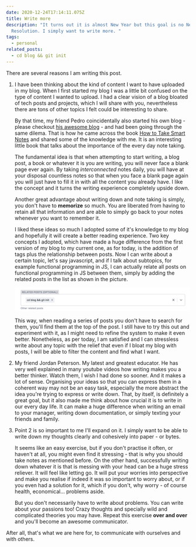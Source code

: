 ```yaml
---
date: 2020-12-24T17:14:11.075Z
title: Write more
description: "It turns out it is almost New Year but this goal is no New Year's
  Resolution. I simply want to write more. "
tags:
  - personal
related_posts:
  - cd blog && git init
---
```

There are several reasons I am writing this post. 

1. I have been thinking about the kind of content I want to have uploaded in my blog. When I first started my blog I was a little bit confused on the type of content I wanted to upload. I had a clear vision of a blog bloated of tech posts and projects, which I will share with you, nevertheless there are tons of other topics I felt could be interesting to share. 

   By that time, my friend Pedro coincidentally also started his own blog - please checkout [his awesome blog](http://pedroir.nz/) - and had been going through the same dilema. That is how he came across the book [How to Take Smart Notes](https://www.amazon.com/How-Take-Smart-Notes-Nonfiction-ebook/dp/B06WVYW33Y/ref=sr_1_1?dchild=1&keywords=how+to+take+smart+notes&qid=1610274730&sr=8-1) and shared some of the knowledge with me. It is an interesting little book that talks about the importance of the every day note taking. 

   The fundamental idea is that when attempting to start writing, a blog post, a book or whatever it is you are writing, you will never face a blank page ever again. By taking *interconnected* notes daily, you will have at your disposal countless notes so that when you face a blank page again you will just have to fill it in with all the content you already have. I like the concept and it turns the writing experience completely upside down. 

   Another great advantage about writing down and note taking is simply, you don't have to **memorize** so much. You are liberated from having to retain all that information and are able to simply go back to your notes whenever you want to remember it. 

   I liked these ideas so much I adopted some of it's knowledge to my blog and hopefully it will create a better reading experience. Two key concepts I adopted, which have made a huge difference from the first version of my blog to my current one, as for today, is the addition of tags plus the relationship between posts. Now I can write about a certain topic, let's say javascript, and if I talk about subtopics, for example functional programming in JS, I can actually relate all posts on functional programming in JS between them, simply by adding the related posts in the list as shown in the picture. 

   ![](../assets/screen-shot-2021-01-10-at-12.18.11.png "related posts")

   This way, when reading a series of posts you don't have to search for them, you'll find them at the top of the post. I still have to try this out and experiment with it, as I might need to refine the system to make it even better. Nonetheless, as per today, I am satisfied and I can stressless write about any topic with the relief that even if I bloat my blog with posts, I will be able to filter the content and find what I want. 
2. My friend Jordan Peterson. My latest and greatest educator. He has very well explained in many youtube videos how writing makes you a better thinker. Watch them, I wish I had done so sooner. And it makes a lot of sense. Organising your ideas so that you can express them in a coherent way may not be an easy task, especially the more abstract the idea you're trying to express or write down. That, by itself, is definitely a great goal, but it also made me think about how crucial it is to write in our every day life. It can make a huge difference when writing an email to your manager, writing down documentation, or simply texting your friends and family. 
3. Point 2 is so important to me I'll expand on it. I simply want to be able to write down my thoughts clearly and cohesively into paper - or bytes.

   It seems like an easy exercise, but if you don't practise it often, or haven't at all, you might even find it stressing - that is why you should take notes as mentioned before. On the other hand, successfully writing down whatever it is that is messing with your head can be a huge stress reliever. It will feel like letting go. It will put your worries into perspective and make you realise if indeed it was so important to worry about, or if you even had a solution for it, which if you don't, why worry - of course health, economical... problems aside. 

   But you don't necessarily have to write about problems. You can write about your passions too! Crazy thoughts and specially wild and complicated theories you may have. Repeat this exercise **over and over** and you'll become an awesome communicator.

After all, that's what we are here for, to communicate with ourselves and with others.